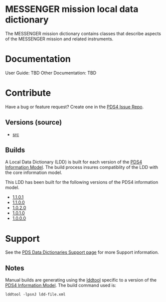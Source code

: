 # MESSENGER mission local data dictionary

The MESSENGER mission dictionary contains classes that describe aspects of the MESSENGER mission and related instruments.

# Documentation

User Guide: TBD
Other Documentation: TBD

# Contribute

Have a bug or feature request? Create one in the [PDS4 Issue Repo](https://github.com/pds-data-dictionaries/PDS4-LDD-Issue-Repo/issues/new/choose).

## Versions (source)

- [src](src/)

## Builds

A Local Data Dictionary (LDD) is built for each version of the [PDS4 Information Model](https://pds.nasa.gov/pds4/doc/im/). 
The build process insures compatiblity of the LDD with the core information model.

This LDD has been built for the following versions of the PDS4 information model.

- [1.1.0.1](build/release/1.B.0.0/1.1.0.1)
- [1.1.0.0](build/release/1.B.0.0/1.1.0.0)
- [1.0.2.0](build/release/1.B.0.0/1.0.2.0)
- [1.0.1.0](build/release/1.9.0.0/1.0.1.0)
- [1.0.0.0](build/release/1.9.0.0/1.0.0.0)

# Support

See the [PDS Data Dictionaries Support page](https://pds-data-dictionaries.github.io/support/) for more Support information.

## Notes

Manual builds are generating using the [lddtool](https://pds.nasa.gov/pds4/software/ldd/) specific to a version of the [PDS4 Information Model](https://pds.nasa.gov/pds4/doc/im/). The build command used is:

```
lddtool -lpsnJ ldd-file.xml
```


